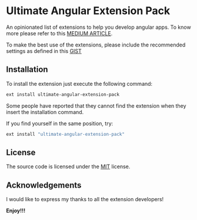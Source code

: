 # Ultimate Angular Extension Pack

An opinionated list of extensions to help you develop angular apps. To know more please refer to this [MEDIUM ARTICLE](www.google.com).

To make the best use of the extensions, please include the recommended settings as defined in this [GIST](https://gist.github.com/GeorgeChackungal/9fabead914ace6aeac1bd508983680ae)

## Installation

To install the extension just execute the following command:

```sh
ext install ultimate-angular-extension-pack
```

Some people have reported that they cannot find the extension when they insert the installation command.

If you find yourself in the same position, try:

```sh
ext install "ultimate-angular-extension-pack"
```

## License

The source code is licensed under the [MIT](License) license.

## Acknowledgements

I would like to express my thanks to all the extension developers!

**Enjoy!!!**